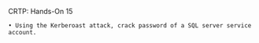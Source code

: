 CRTP: Hands-On 15

```
• Using the Kerberoast attack, crack password of a SQL server service account.
```

